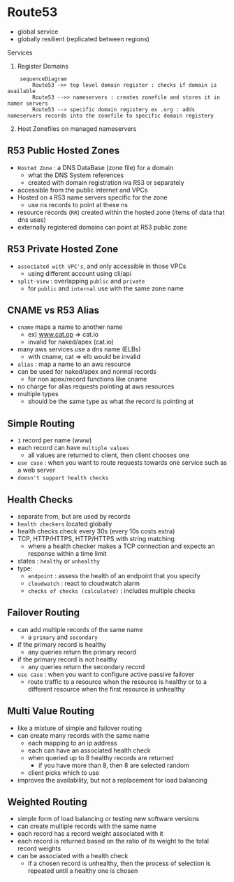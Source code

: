 # Route53

- global service
- globally resilient (replicated between regions)

Services

1. Register Domains

```mermaid
    sequenceDiagram
        Route53 ->> top level domain register : checks if domain is available
        Route53 -->> nameservers : creates zonefile and stores it in namer servers
        Route53 --> specific domain registery ex .org : adds nameservers records into the zonefile to specific domain registery
```

2. Host Zonefiles on managed nameservers

## R53 Public Hosted Zones

- `Hosted Zone` : a DNS DataBase (zone file) for a domain
  - what the DNS System references 
  - created with domain registration iva R53 or separately
- accessible from the public internet and VPCs
- Hosted on `4` R53 name servers specific for the zone
  - use ns records to point at these ns
- resource records (`RR`) created within the hosted zone (items of data that dns uses)
- externally registered domains can point at R53 public zone

## R53 Private Hosted Zone

- `associated with VPC's`, and only accessible in those VPCs
  - using different account using cli/api
- `split-view` : overlapping `public` and `private` 
  - for `public` and `internal` use with the same zone name

## CNAME vs R53 Alias

- `cname` maps a name to another name
  - ex) www.cat.op => cat.io
  - invalid for naked/apex (cat.io)
- many aws services use a dns name (ELBs)
  - with cname, cat => elb would be invalid
- `alias` : map a name to an aws resource
- can be used for naked/apex and normal records
  - for non apex/record functions like cname
- no charge for alias requests pointing at aws resources
- multiple types
  - should be the same type as what the record is pointing at

## Simple Routing

- `1` record per name (www)
- each record can have `multiple values`
  - all values are returned to client, then client chooses one
- `use case` : when you want to route requests towards one service such as a web server
- `doesn't support health checks`

## Health Checks

- separate from, but are used by records
- `health checkers` located globally
- health checks check every 30s (every 10s costs extra)
- TCP, HTTP/HTTPS,  HTTP/HTTPS with string matching
  - where a health checker makes a TCP connection and expects an response within a time limit
- states : `healthy` or `unhealthy`
- type:
  - `endpoint` : assess the health of an endpoint that you specify
  - `cloudwatch` : react to cloudwatch alarm
  - `checks of checks (calculated)` : includes multiple checks

## Failover Routing

- can add multiple records of the same name
  - a `primary` and `secondary`
- if the primary record is healthy
  - any queries return the primary record
- if the primary record is not healthy
  - any queries return the secondary record
- `use case` : when you want to configure active passive failover
  - route traffic to a resource when the resource is healthy or to a different resource when the first resource is unhealthy

## Multi Value Routing

- like a mixture of simple and failover routing
- can create many records with the same name
  - each mapping to an ip address
  - each can have an associated health check
  - when queried up to 8 healthy records are returned
    - if you have more than 8, then 8 are selected random
  - client picks which to use
- improves the availability, but not a replacement for load balancing

## Weighted Routing

- simple form of load balancing or testing new software versions
- can create multiple records with the same name
- each record has a record weight associated with it
- each record is returned based on the ratio of its weight to the total record weights
- can be associated with a health check
  - if a chosen record is unhealthy, then the process of selection is repeated until  a healthy one is chosen
